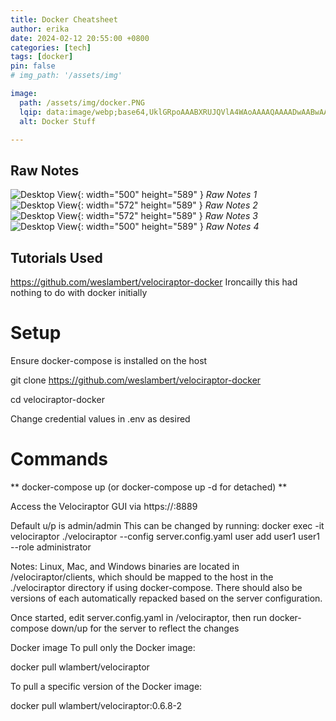 ```yaml
---
title: Docker Cheatsheet
author: erika
date: 2024-02-12 20:55:00 +0800
categories: [tech]
tags: [docker]
pin: false
# img_path: '/assets/img'

image:
  path: /assets/img/docker.PNG
  lqip: data:image/webp;base64,UklGRpoAAABXRUJQVlA4WAoAAAAQAAAADwAABwAAQUxQSDIAAAARL0AmbZurmr57yyIiqE8oiG0bejIYEQTgqiDA9vqnsUSI6H+oAERp2HZ65qP/VIAWAFZQOCBCAAAA8AEAnQEqEAAIAAVAfCWkAALp8sF8rgRgAP7o9FDvMCkMde9PK7euH5M1m6VWoDXf2FkP3BqV0ZYbO6NA/VFIAAAA
  alt: Docker Stuff

---
```



## Raw Notes

![Desktop View](/assets/img/tutorials/volatility-part1/volpart1.jpeg){: width="500" height="589" }
_Raw Notes 1_
![Desktop View](/assets/img/tutorials/volatility-part1/volpart2.jpeg){: width="572" height="589" }
_Raw Notes 2_
![Desktop View](/assets/img/tutorials/volatility-part1/volpart3.jpeg){: width="572" height="589" }
_Raw Notes 3_
![Desktop View](/assets/img/tutorials/volatility-part1/volpart4.jpeg){: width="500" height="589" }
_Raw Notes 4_


## Tutorials Used

https://github.com/weslambert/velociraptor-docker
Ironcailly this had nothing to do with docker initially 


<!-- Video Embedding Format

https://img.youtube.com/vi/4lURQHslmMc/maxresdefault.jpg

<p align="center"> <a href="https://youtu.be/hjWVUrf7Obk" alt="13Cubed: MemProcFS - This Changes Everything" target="_new"><img src="http://img.youtube.com/vi/hjWVUrf7Obk/0.jpg" height="100"/></a>
</p> -->
<!-- 
<p> <a href="https://youtu.be/4lURQHslmMc?si=8-kgV6uInHoXbui8" alt="Professor K: Memory Forensics Using the Volatility Framework
" target="_new"><img src="https://img.youtube.com/vi/4lURQHslmMc/maxresdefault.jpg" width="300"/></a>
<br>Professor K: Memory Forensics Using the Volatility Framework
</p> -->
# Setup

Ensure docker-compose is installed on the host

git clone https://github.com/weslambert/velociraptor-docker

cd velociraptor-docker

Change credential values in .env as desired

# Commands

** docker-compose up (or docker-compose up -d for detached) **

Access the Velociraptor GUI via https://<hostip>:8889

Default u/p is admin/admin
This can be changed by running:
docker exec -it velociraptor ./velociraptor --config server.config.yaml user add user1 user1 --role administrator

Notes:
Linux, Mac, and Windows binaries are located in /velociraptor/clients, which should be mapped to the host in the ./velociraptor directory if using docker-compose. There should also be versions of each automatically repacked based on the server configuration.

Once started, edit server.config.yaml in /velociraptor, then run docker-compose down/up for the server to reflect the changes

Docker image
To pull only the Docker image:

docker pull wlambert/velociraptor

To pull a specific version of the Docker image:

docker pull wlambert/velociraptor:0.6.8-2
